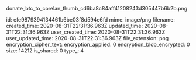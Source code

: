 donate_btc_to_corelan_thumb_cd6ba8c84aff41208243d305447b6b2b.png

id: efe9879394134461b6be03f8d594e6fd
mime: image/png
filename: 
created_time: 2020-08-31T22:31:36.963Z
updated_time: 2020-08-31T22:31:36.963Z
user_created_time: 2020-08-31T22:31:36.963Z
user_updated_time: 2020-08-31T22:31:36.963Z
file_extension: png
encryption_cipher_text: 
encryption_applied: 0
encryption_blob_encrypted: 0
size: 14212
is_shared: 0
type_: 4